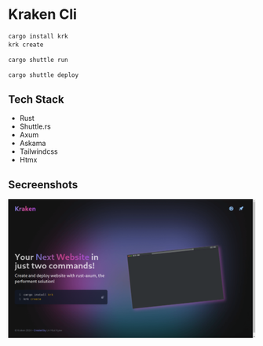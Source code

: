 # Kraken Cli

```sh
cargo install krk
krk create
```

```sh
cargo shuttle run
```

```sh
cargo shuttle deploy
```

## Tech Stack
- Rust
- Shuttle.rs
- Axum
- Askama
- Tailwindcss
- Htmx

## Secreenshots

![](https://raw.githubusercontent.com/linhtutkyawdev/kraken/master/screenshots/s-1.png)
